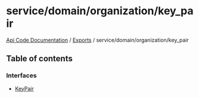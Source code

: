 # service/domain/organization/key\_pair
 
[Api Code Documentation](../README.md) / [Exports](../modules.md) / service/domain/organization/key\_pair

## Table of contents

### Interfaces

- [KeyPair](../interfaces/service_domain_organization_key_pair.KeyPair.md)
